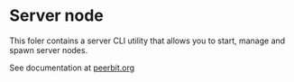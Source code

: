 # Server node

This foler contains a server CLI utility that allows you to start, manage and spawn server nodes. 

See documentation at [peerbit.org](http://peerbit.org/#/deploy)

